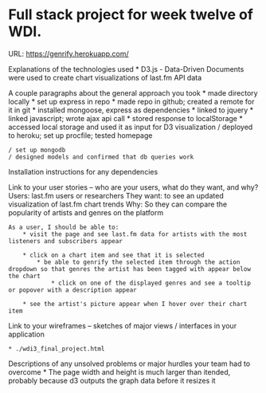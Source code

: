 # Full stack project for week twelve of WDI.
URL: https://genrify.herokuapp.com/

Explanations of the technologies used
    * D3.js
        - Data-Driven Documents were used to create chart visualizations of last.fm API data

A couple paragraphs about the general approach you took
    * made directory locally
    * set up express in repo
    * made repo in github; created a remote for it in git
    * installed mongoose, express as dependencies
    * linked to jquery
    * linked javascript; wrote ajax api call
    * stored response to localStorage
    * accessed local storage and used it as input for D3 visualization
    / deployed to heroku; set up procfile; tested homepage
    
    / set up mongodb
    / designed models and confirmed that db queries work

Installation instructions for any dependencies
    

Link to your user stories – who are your users, what do they want, and why?
    Users: last.fm users or researchers
    They want: to see an updated visualization of last.fm chart trends
    Why: So they can compare the popularity of artists and genres on the platform

    As a user, I should be able to: 
        * visit the page and see last.fm data for artists with the most listeners and subscribers appear

        * click on a chart item and see that it is selected
            * be able to genrify the selected item through the action dropdown so that genres the artist has been tagged with appear below the chart
                * click on one of the displayed genres and see a tooltip or popover with a description appear

        * see the artist's picture appear when I hover over their chart item

Link to your wireframes – sketches of major views / interfaces in your application

    * ./wdi3_final_project.html

Descriptions of any unsolved problems or major hurdles your team had to overcome
    * The page width and height is much larger than itended, probably because d3 outputs the graph data before it resizes it


